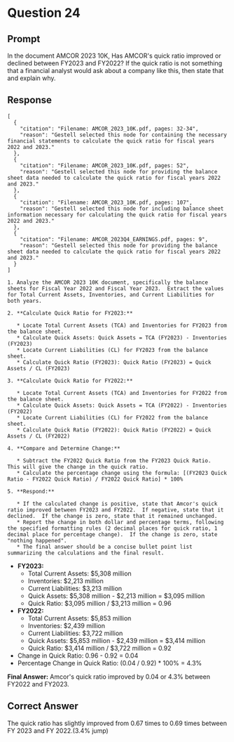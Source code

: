 # Question 24

## Prompt

In the document AMCOR 2023 10K, Has AMCOR's quick ratio improved or declined between FY2023 and FY2022? If the quick ratio is not something that a financial analyst would ask about a company like this, then state that and explain why.

## Response

```results
[
  {
    "citation": "Filename: AMCOR_2023_10K.pdf, pages: 32-34",
    "reason": "Gestell selected this node for containing the necessary financial statements to calculate the quick ratio for fiscal years 2022 and 2023."
  },
  {
    "citation": "Filename: AMCOR_2023_10K.pdf, pages: 52",
    "reason": "Gestell selected this node for providing the balance sheet data needed to calculate the quick ratio for fiscal years 2022 and 2023."
  },
  {
    "citation": "Filename: AMCOR_2023_10K.pdf, pages: 107",
    "reason": "Gestell selected this node for including balance sheet information necessary for calculating the quick ratio for fiscal years 2022 and 2023."
  },
  {
    "citation": "Filename: AMCOR_2023Q4_EARNINGS.pdf, pages: 9",
    "reason": "Gestell selected this node for providing the balance sheet data needed to calculate the quick ratio for fiscal years 2022 and 2023."
  }
]
```

```cot
1. Analyze the AMCOR 2023 10K document, specifically the balance sheets for Fiscal Year 2022 and Fiscal Year 2023.  Extract the values for Total Current Assets, Inventories, and Current Liabilities for both years.

2. **Calculate Quick Ratio for FY2023:**

   * Locate Total Current Assets (TCA) and Inventories for FY2023 from the balance sheet.
   * Calculate Quick Assets: Quick Assets = TCA (FY2023) - Inventories (FY2023)
   * Locate Current Liabilities (CL) for FY2023 from the balance sheet.
   * Calculate Quick Ratio (FY2023): Quick Ratio (FY2023) = Quick Assets / CL (FY2023)

3. **Calculate Quick Ratio for FY2022:**

   * Locate Total Current Assets (TCA) and Inventories for FY2022 from the balance sheet.
   * Calculate Quick Assets: Quick Assets = TCA (FY2022) - Inventories (FY2022)
   * Locate Current Liabilities (CL) for FY2022 from the balance sheet.
   * Calculate Quick Ratio (FY2022): Quick Ratio (FY2022) = Quick Assets / CL (FY2022)

4. **Compare and Determine Change:**

   * Subtract the FY2022 Quick Ratio from the FY2023 Quick Ratio.  This will give the change in the quick ratio.
   * Calculate the percentage change using the formula: [(FY2023 Quick Ratio - FY2022 Quick Ratio) / FY2022 Quick Ratio] * 100%

5. **Respond:**

   * If the calculated change is positive, state that Amcor's quick ratio improved between FY2023 and FY2022.  If negative, state that it declined.  If the change is zero, state that it remained unchanged.
   * Report the change in both dollar and percentage terms, following the specified formatting rules (2 decimal places for quick ratio, 1 decimal place for percentage change).  If the change is zero, state "nothing happened".
   * The final answer should be a concise bullet point list summarizing the calculations and the final result.

```

- **FY2023:**
  - Total Current Assets: $5,308 million
  - Inventories: $2,213 million
  - Current Liabilities: $3,213 million
  - Quick Assets: $5,308 million - $2,213 million = $3,095 million
  - Quick Ratio: $3,095 million / $3,213 million = 0.96
- **FY2022:**
  - Total Current Assets: $5,853 million
  - Inventories: $2,439 million
  - Current Liabilities: $3,722 million
  - Quick Assets: $5,853 million - $2,439 million = $3,414 million
  - Quick Ratio: $3,414 million / $3,722 million = 0.92
- Change in Quick Ratio: 0.96 - 0.92 = 0.04
- Percentage Change in Quick Ratio: (0.04 / 0.92) \* 100% = 4.3%

**Final Answer:** Amcor's quick ratio improved by 0.04 or 4.3% between FY2022 and FY2023.

## Correct Answer

The quick ratio has slightly improved from 0.67 times to 0.69 times between FY 2023 and FY 2022.(3.4% jump)
